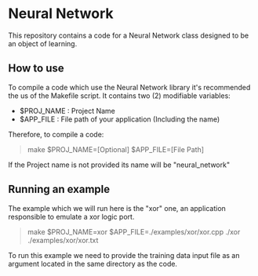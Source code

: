 <h1>Neural Network</h1>

This repository contains a code for a Neural Network class designed to be an object of learning.

<h2>How to use</h2>

To compile a code which use the Neural Network library it's recommended the us of the Makefile script. It contains two (2) modifiable variables:

* $PROJ_NAME : Project Name
* $APP_FILE  : File path of your application (Including the name)

Therefore, to compile a code:

> make $PROJ_NAME=[Optional] $APP_FILE=[File Path]

If the Project name is not provided its name will be "neural_network"

<h2>Running an example</h2>

The example which we will run here is the "xor" one, an application responsible to emulate a xor logic port.

> make $PROJ_NAME=xor $APP_FILE=./examples/xor/xor.cpp
> ./xor ./examples/xor/xor.txt

To run this example we need to provide the training data input file as an argument located in the same directory as the code.